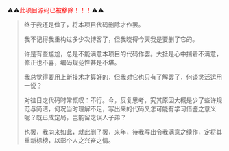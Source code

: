 ⚠️⚠️<span style="color: red;">此项目源码已被移除！！！</span>⚠️⚠️

> 终于我还是做了，将本项目代码删除才作罢。
>
> 我不记得我重构过多少次博客了，但我晓得今天我是要删了它的。
>
> 许是有些尴尬，总是不能满意本项目的代码作罢。大抵是心中揣着不满意，修正也不喜，编码规范性甚是不堪。
>
> 我总觉得要用上新技术才算好的，但我对它也只有了解罢了，何谈灵活运用一说？
>
> 对往日之代码时常慨叹：不行。今，反复思考，究其原因大概是少了些许规范与简洁，何况当时理解不足，写出来的代码又怎可能有学习借鉴之意义呢？既已成定局，岂能留之误人子弟？
>
> 也罢，我向来如此，就此删了罢，来年，待我写出令我满意之续作，定将其重新标榜，以彰个人之兴奋之情。
